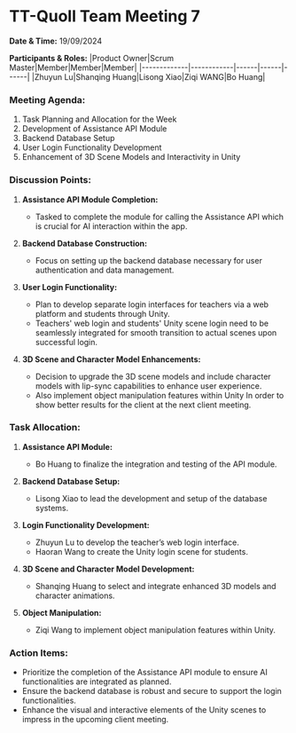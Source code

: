 # TT-Quoll Team Meeting 7

**Date & Time:** 19/09/2024

**Participants & Roles:**
|Product Owner|Scrum Master|Member|Member|Member|
|-------------|------------|------|------|------|
|Zhuyun Lu|Shanqing Huang|Lisong Xiao|Ziqi WANG|Bo Huang|

### Meeting Agenda:

1. Task Planning and Allocation for the Week
2. Development of Assistance API Module
3. Backend Database Setup
4. User Login Functionality Development
5. Enhancement of 3D Scene Models and Interactivity in Unity

### Discussion Points:

1. **Assistance API Module Completion:**

   - Tasked to complete the module for calling the Assistance API which is crucial for AI interaction within the app.

2. **Backend Database Construction:**

   - Focus on setting up the backend database necessary for user authentication and data management.

3. **User Login Functionality:**

   - Plan to develop separate login interfaces for teachers via a web platform and students through Unity.
   - Teachers' web login and students' Unity scene login need to be seamlessly integrated for smooth transition to actual scenes upon successful login.

4. **3D Scene and Character Model Enhancements:**
   - Decision to upgrade the 3D scene models and include character models with lip-sync capabilities to enhance user experience.
   - Also implement object manipulation features within Unity In order to show better results for the client at the next client meeting.

### Task Allocation:

1. **Assistance API Module:**

   - Bo Huang to finalize the integration and testing of the API module.

2. **Backend Database Setup:**

   - Lisong Xiao to lead the development and setup of the database systems.

3. **Login Functionality Development:**

   - Zhuyun Lu to develop the teacher’s web login interface.
   - Haoran Wang to create the Unity login scene for students.

4. **3D Scene and Character Model Development:**

   - Shanqing Huang to select and integrate enhanced 3D models and character animations.

5. **Object Manipulation:**
   - Ziqi Wang to implement object manipulation features within Unity.

### Action Items:

- Prioritize the completion of the Assistance API module to ensure AI functionalities are integrated as planned.
- Ensure the backend database is robust and secure to support the login functionalities.
- Enhance the visual and interactive elements of the Unity scenes to impress in the upcoming client meeting.
